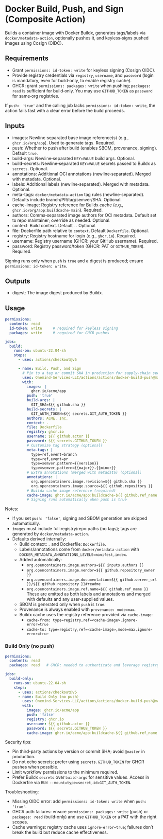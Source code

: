 # Docker Build, Push, and Sign (Composite Action)

Builds a container image with Docker Buildx, generates tags/labels via `docker/metadata-action`, optionally pushes it, and keyless‑signs pushed images using Cosign (OIDC).

## Requirements

- Grant `permissions: id-token: write` for keyless signing (Cosign OIDC).
- Provide registry credentials via `registry`, `username`, and `password` (login is mandatory, even for build‑only, to enable registry cache).
- GHCR: grant `permissions: packages: write` when pushing; `packages: read` is sufficient for build‑only. You may use `GITHUB_TOKEN` as `password` for same‑org registries.

If `push: 'true'` and the calling job lacks `permissions: id-token: write`, the action fails fast with a clear error before the build proceeds.

## Inputs

- images: Newline‑separated base image reference(s) (e.g., `ghcr.io/org/app`). Used to generate tags. Required.
- push: Whether to push after build (enables SBOM, provenance, signing). Default `true`.
- build-args: Newline‑separated `KEY=VALUE` build args. Optional.
- build-secrets: Newline‑separated `KEY=VALUE` secrets passed to Buildx as `secrets`. Optional.
- annotations: Additional OCI annotations (newline‑separated). Merged with metadata. Optional.
- labels: Additional labels (newline‑separated). Merged with metadata. Optional.
- meta-tags: `docker/metadata-action` tag rules (newline‑separated). Defaults include branch/PR/tag/semver/SHA. Optional.
- cache-image: Registry reference for Buildx cache (e.g., `ghcr.io/org/app:buildcache-main`). Required.
- authors: Comma‑separated image authors for OCI metadata. Default set to repo maintainer; override as needed. Optional.
- context: Build context. Default `.`. Optional.
- file: Dockerfile path relative to `context`. Default `Dockerfile`. Optional.
- registry: Registry hostname for login (e.g., `ghcr.io`). Required.
- username: Registry username (GHCR: your GitHub username). Required.
- password: Registry password/token (GHCR: PAT or `GITHUB_TOKEN`). Required.

Signing runs only when `push` is `true` and a digest is produced; ensure `permissions: id-token: write`.

## Outputs

- digest: The image digest produced by Buildx.

## Usage

```yaml
permissions:
  contents: read
  id-token: write     # required for keyless signing
  packages: write     # required for GHCR pushes

jobs:
  build:
    runs-on: ubuntu-22.04-sh
    steps:
      - uses: actions/checkout@v5

      - name: Build, Push, and Sign
        # Pin to a tag or commit SHA in production for supply-chain security
        uses: Onemind-Services-LLC/actions/actions/docker-build-push@master
        with:
          images: |
            ghcr.io/acme/app
          push: 'true'
          build-args: |
            GIT_SHA=${{ github.sha }}
          build-secrets: |
            GIT_AUTH_TOKEN=${{ secrets.GIT_AUTH_TOKEN }}
          authors: ACME, Inc.
          context: .
          file: Dockerfile
          registry: ghcr.io
          username: ${{ github.actor }}
          password: ${{ secrets.GITHUB_TOKEN }}
          # Customize tag strategy (optional)
          meta-tags: |
            type=ref,event=branch
            type=ref,event=pr
            type=semver,pattern={{version}}
            type=semver,pattern={{major}}.{{minor}}
          # Extra annotations (merged with metadata) (optional)
          annotations: |
            org.opencontainers.image.revision=${{ github.sha }}
            org.opencontainers.image.source=${{ github.repository }}
          # Buildx cache image reference (required)
          cache-image: ghcr.io/acme/app:buildcache-${{ github.ref_name }}
          # Signing runs automatically when push is true
```

Notes:
- If you set `push: 'false'`, signing and SBOM generation are skipped automatically.
- `images` must include full registry/repo paths (no tags); tags are generated by `docker/metadata-action`.
- Defaults derived internally:
  - Build context: `.` and Dockerfile: `Dockerfile`.
  - Labels/annotations come from `docker/metadata-action` with `DOCKER_METADATA_ANNOTATIONS_LEVELS=manifest,index`.
  - Added automatically:
    - `org.opencontainers.image.authors=${{ inputs.authors }}`
    - `org.opencontainers.image.vendor=${{ github.repository_owner }}`
    - `org.opencontainers.image.documentation=${{ github.server_url }}/${{ github.repository }}#readme`
    - `org.opencontainers.image.ref.name=${{ github.ref_name }}`
    These are emitted as both labels and annotations and merged with defaults and any user-supplied values.
  - SBOM is generated only when `push` is `true`.
  - Provenance is always enabled with `provenance: mode=max`.
  - Buildx cache uses the registry reference provided via `cache-image`:
    - `cache-from: type=registry,ref=<cache-image>,ignore-error=true`
    - `cache-to: type=registry,ref=<cache-image>,mode=max,ignore-error=true`

### Build Only (no push)

```yaml
permissions:
  contents: read
  packages: read   # GHCR: needed to authenticate and leverage registry cache

jobs:
  build-only:
    runs-on: ubuntu-22.04-sh
    steps:
      - uses: actions/checkout@v5
      - name: Build Only (no push)
        uses: Onemind-Services-LLC/actions/actions/docker-build-push@master
        with:
          images: ghcr.io/acme/app
          push: 'false'
          registry: ghcr.io
          username: ${{ github.actor }}
          password: ${{ secrets.GITHUB_TOKEN }}
          cache-image: ghcr.io/acme/app:buildcache-${{ github.ref_name }}
```

Security tips:
- Pin third-party actions by version or commit SHA; avoid `@master` in production.
- Do not echo secrets; prefer using `secrets.GITHUB_TOKEN` for GHCR pushes when possible.
- Limit workflow permissions to the minimum required.
 - Prefer Buildx `secrets` over `build-args` for sensitive values. Access in Dockerfile via `RUN --mount=type=secret,id=GIT_AUTH_TOKEN`.

Troubleshooting:
- Missing OIDC error: add `permissions: id-token: write` when `push: 'true'`.
- GHCR auth failures: ensure `permissions: packages: write` (push) or `packages: read` (build‑only) and use `GITHUB_TOKEN` or a PAT with the right scopes.
- Cache warnings: registry cache uses `ignore-error=true`; failures don’t break the build but reduce cache effectiveness.
